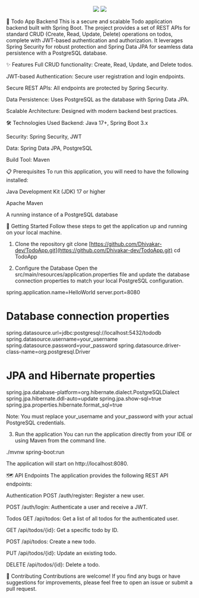 <p align="center">
<img src="https://www.google.com/search?q=https://img.shields.io/badge/Spring_Boot-F2F4F7%3Fstyle%3Dfor-the-badge%26logo%3Dspring-boot%26logoColor%3D2c3e50" />
<img src="https://www.google.com/search?q=https://img.shields.io/badge/PostgreSQL-316192%3Fstyle%3Dfor-the-badge%26logo%3Dpostgresql%26logoColor%3Dwhite" />
</p>

🚀 Todo App Backend
This is a secure and scalable Todo application backend built with Spring Boot. The project provides a set of REST APIs for standard CRUD (Create, Read, Update, Delete) operations on todos, complete with JWT-based authentication and authorization. It leverages Spring Security for robust protection and Spring Data JPA for seamless data persistence with a PostgreSQL database.

✨ Features
Full CRUD functionality: Create, Read, Update, and Delete todos.

JWT-based Authentication: Secure user registration and login endpoints.

Secure REST APIs: All endpoints are protected by Spring Security.

Data Persistence: Uses PostgreSQL as the database with Spring Data JPA.

Scalable Architecture: Designed with modern backend best practices.

🛠️ Technologies Used
Backend: Java 17+, Spring Boot 3.x

Security: Spring Security, JWT

Data: Spring Data JPA, PostgreSQL

Build Tool: Maven

📋 Prerequisites
To run this application, you will need to have the following installed:

Java Development Kit (JDK) 17 or higher

Apache Maven

A running instance of a PostgreSQL database

🏁 Getting Started
Follow these steps to get the application up and running on your local machine.

1. Clone the repository
git clone [https://github.com/Dhivakar-dev/TodoApp.git](https://github.com/Dhivakar-dev/TodoApp.git)
cd TodoApp

2. Configure the Database
Open the src/main/resources/application.properties file and update the database connection properties to match your local PostgreSQL configuration.

spring.application.name=HelloWorld
server.port=8080

# Database connection properties
spring.datasource.url=jdbc:postgresql://localhost:5432/tododb
spring.datasource.username=your_username
spring.datasource.password=your_password
spring.datasource.driver-class-name=org.postgresql.Driver

# JPA and Hibernate properties
spring.jpa.database-platform=org.hibernate.dialect.PostgreSQLDialect
spring.jpa.hibernate.ddl-auto=update
spring.jpa.show-sql=true
spring.jpa.properties.hibernate.format_sql=true

Note: You must replace your_username and your_password with your actual PostgreSQL credentials.

3. Run the application
You can run the application directly from your IDE or using Maven from the command line.

./mvnw spring-boot:run

The application will start on http://localhost:8080.

🗺️ API Endpoints
The application provides the following REST API endpoints:

Authentication
POST /auth/register: Register a new user.

POST /auth/login: Authenticate a user and receive a JWT.

Todos
GET /api/todos: Get a list of all todos for the authenticated user.

GET /api/todos/{id}: Get a specific todo by ID.

POST /api/todos: Create a new todo.

PUT /api/todos/{id}: Update an existing todo.

DELETE /api/todos/{id}: Delete a todo.

🤝 Contributing
Contributions are welcome! If you find any bugs or have suggestions for improvements, please feel free to open an issue or submit a pull request.
